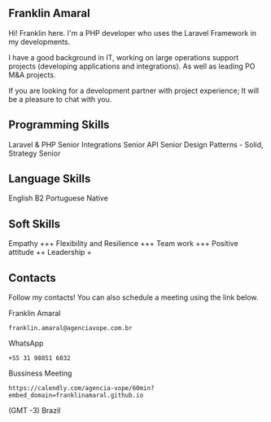 ## Franklin Amaral
Hi! Franklin here. I'm a PHP developer who uses the Laravel Framework in my developments.

I have a good background in IT, working on large operations support projects (developing applications and integrations). As well as leading PO M&A projects.

If you are looking for a development partner with project experience; It will be a pleasure to chat with you.


## Programming Skills
Laravel & PHP                       Senior
Integrations                        Senior
API                                 Senior
Design Patterns - Solid, Strategy   Senior


## Language Skills
English                             B2
Portuguese                          Native


## Soft Skills
Empathy                             +++
Flexibility and Resilience          +++
Team work                           +++
Positive attitude                   ++
Leadership                          +


## Contacts 
Follow my contacts! You can also schedule a meeting using the link below.

Franklin Amaral 
```
franklin.amaral@agenciavope.com.br
```

WhatsApp 
```
+55 31 98851 6032
```

Bussiness Meeting 
```
https://calendly.com/agencia-vope/60min?embed_domain=franklinamaral.github.io
```

(GMT -3) Brazil